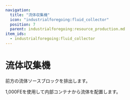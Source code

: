 ```yaml
---
navigation:
  title: "流体収集機"
  icon: "industrialforegoing:fluid_collector"
  position: 7
  parent: industrialforegoing:resource_production.md
item_ids:
  - industrialforegoing:fluid_collector
---
```


# 流体収集機

前方の流体ソースブロックを排出します。

<Color id="gold">1,000</Color>FEを使用して内部コンテナから流体を配置します。



<Recipe id="industrialforegoing:fluid_collector" />


